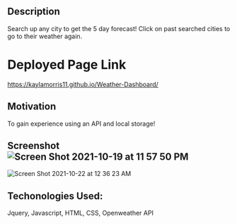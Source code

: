 ## Description
Search up any city to get the 5 day forecast! Click on past searched cities to go to their weather again.

# Deployed Page Link
https://kaylamorris11.github.io/Weather-Dashboard/

## Motivation
To gain experience using an API and local storage!

## Screenshot![Screen Shot 2021-10-19 at 11 57 50 PM](https://user-images.githubusercontent.com/78561316/138190040-0546f9c0-696e-4092-a4e3-c41ca07e4ef8.png)
![Screen Shot 2021-10-22 at 12 36 23 AM](https://user-images.githubusercontent.com/78561316/138413326-533a1940-08da-4384-931e-760b20afec0f.png)

## Techonologies Used:
Jquery, Javascript, HTML, CSS, Openweather API
